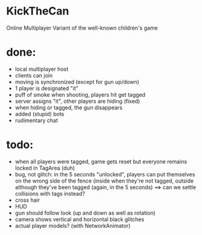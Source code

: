 # KickTheCan
Online Multiplayer Variant of the well-known children's game

# done:
- local multiplayer host
- clients can join
- moving is synchronized (except for gun up/down)
- 1 player is designated "it"
- puff of smoke when shooting, players hit get tagged
- server assigns "it", other players are hiding (fixed)
- when hiding or tagged, the gun disappears
- added (stupid) bots
- rudimentary chat

# todo:
- when all players were tagged, game gets reset but everyone remains locked in TagArea (duh)
- bug, not glitch: in the 5 seconds "unlocked", players can put themselves on the wrong side of the fence (inside when they're not tagged, outside although they've been tagged (again, in the 5 seconds) ==> can we settle collisions with tags instead?
- cross hair
- HUD
- gun should follow look (up and down as well as rotation)
- camera shows vertical and horizontal black glitches
- actual player models? (with NetworkAnimator)